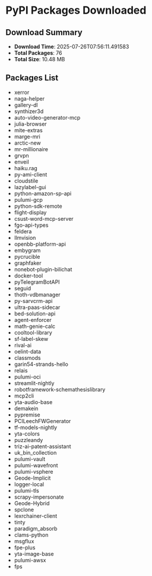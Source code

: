 # PyPI Packages Downloaded

## Download Summary
- **Download Time**: 2025-07-26T07:56:11.491583
- **Total Packages**: 76
- **Total Size**: 10.48 MB

## Packages List
- xerror
- naga-helper
- gallery-dl
- synthizer3d
- auto-video-generator-mcp
- julia-browser
- mite-extras
- marge-mri
- arctic-new
- mr-millionaire
- grvpn
- enveil
- haiku.rag
- py-ami-client
- cloudstile
- lazylabel-gui
- python-amazon-sp-api
- pulumi-gcp
- python-sdk-remote
- flight-display
- csust-word-mcp-server
- fgo-api-types
- feldera
- llmvision
- openbb-platform-api
- embygram
- pycrucible
- graphfaker
- nonebot-plugin-bilichat
- docker-tool
- pyTelegramBotAPI
- seguid
- thoth-vdbmanager
- py-sarvcrm-api
- ultra-paas-sidecar
- bed-solution-api
- agent-enforcer
- math-genie-calc
- cooltool-library
- sf-label-skew
- rival-ai
- oelint-data
- classmods
- garin54-strands-hello
- relais
- pulumi-oci
- streamlit-nightly
- robotframework-schemathesislibrary
- mcp2cli
- yta-audio-base
- demakein
- pypremise
- PCILeechFWGenerator
- tf-models-nightly
- yta-colors
- puzzleandy
- triz-ai-patent-assistant
- uk_bin_collection
- pulumi-vault
- pulumi-wavefront
- pulumi-vsphere
- Geode-Implicit
- logger-local
- pulumi-tls
- scrapy-impersonate
- Geode-Hybrid
- spclone
- lexrchainer-client
- tinty
- paradigm_absorb
- clams-python
- msgflux
- fpe-plus
- yta-image-base
- pulumi-awsx
- fps
